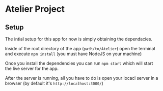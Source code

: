 # Atelier Project

## Setup

 The intial setup for this app for now is simply obtaining the dependacies.

 Inside of the root directory of the app (```path/to/Atelier```) open the terminal and execute ```npm install``` (you must have NodeJS on your machine)

 Once you install the dependencies you can run ```npm start``` which will start the live server for the app.

 After the server is running, all you have to do is open your locacl server in a browser (by default it's ```http://localhost:3000/```)